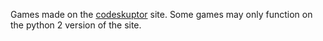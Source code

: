 Games made on the [codeskuptor](https://py3.codeskulptor.org/) site. Some games may only function on the python 2 version of the site.
